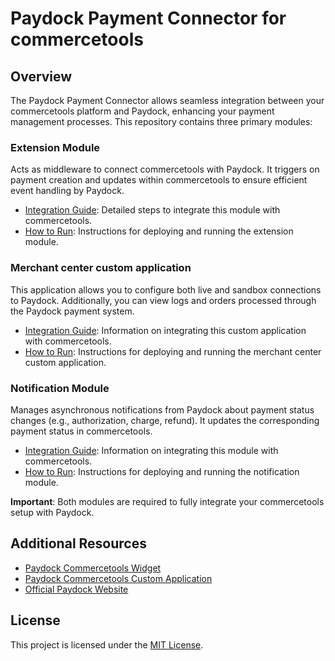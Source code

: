 # Paydock Payment Connector for commercetools

## Overview

The Paydock Payment Connector allows seamless integration between your commercetools platform and Paydock, enhancing your payment management processes. This repository contains three primary modules:

### Extension Module
Acts as middleware to connect commercetools with Paydock. It triggers on payment creation and updates within commercetools to ensure efficient event handling by Paydock.
- [Integration Guide](extension/docs/IntegrationGuide.md): Detailed steps to integrate this module with commercetools.
- [How to Run](extension/docs/HowToRun.md): Instructions for deploying and running the extension module.


### Merchant center custom application
This application allows you to configure both live and sandbox connections to Paydock. Additionally, you can view logs and orders processed through the Paydock payment system.
- [Integration Guide](merchant-center-custom-application/docs/IntegrationGuide.md): Information on integrating this custom application with commercetools.
- [How to Run](merchant-center-custom-application/docs/HowToRun.md): Instructions for deploying and running the merchant center custom application.

### Notification Module
Manages asynchronous notifications from Paydock about payment status changes (e.g., authorization, charge, refund). It updates the corresponding payment status in commercetools.
- [Integration Guide](notification/docs/IntegrationGuide.md): Information on integrating this module with commercetools.
- [How to Run](notification/docs/HowToRun.md): Instructions for deploying and running the notification module.

**Important**: Both modules are required to fully integrate your commercetools setup with Paydock.

## Additional Resources
- [Paydock Commercetools Widget](https://github.com/PayDock/e-commerce-commercetools-npm)
- [Paydock Commercetools Custom Application](https://github.com/PayDock/e-commerce-commercetools-app/)
- [Official Paydock Website](https://paydock.com/)

## License
This project is licensed under the [MIT License](LICENSE).